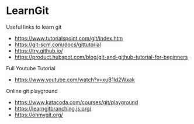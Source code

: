 
# LearnGit

Useful links to learn git

* https://www.tutorialspoint.com/git/index.htm
* https://git-scm.com/docs/gittutorial
* https://try.github.io/
* https://product.hubspot.com/blog/git-and-github-tutorial-for-beginners

Full Youtube Tutorial

* https://www.youtube.com/watch?v=xuB1Id2Wxak

Online git playground

* https://www.katacoda.com/courses/git/playground
* https://learngitbranching.js.org/
* https://ohmygit.org/
